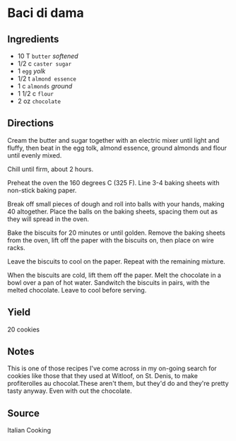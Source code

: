 Baci di dama
==

Ingredients
--

* 10 T `butter` *softened*
* 1/2 c `caster sugar`
* 1 `egg` *yolk*
* 1/2 t `almond essence`
* 1 c `almonds` *ground*
* 1 1/2 c `flour`
* 2 oz `chocolate`

Directions
--

Cream the butter and sugar together with an electric mixer until light and fluffy,
then beat in the egg tolk, almond essence, ground almonds and flour until evenly mixed.

Chill until firm, about 2 hours.

Preheat the oven the 160 degrees C (325 F). Line 3-4 baking sheets with non-stick
baking paper.

Break off small pieces of dough and roll into balls with your hands, making 40
altogether. Place the balls on the baking sheets, spacing them out as they will spread in the oven.

Bake the biscuits for 20 minutes or until golden. Remove the baking sheets from the
oven, lift off the paper with the biscuits on, then place on wire racks.

Leave the biscuits to cool on the paper. Repeat with the remaining mixture.

When the biscuits are cold, lift them off the paper. Melt the chocolate in a bowl over a
pan of hot water. Sandwitch the biscuits in pairs, with the melted chocolate. Leave to
cool before serving.

Yield
--

20 cookies

Notes
--

This is one of those recipes I've come across in my on-going search for cookies like
those that they used at Witloof, on St. Denis, to make profiterolles au chocolat.These aren't them, but they'd do and they're pretty tasty anyway. Even with out the chocolate.

Source
--

Italian Cooking
